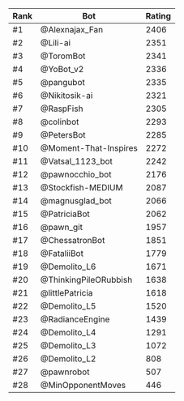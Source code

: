 Rank|Bot|Rating
---|---|---
#1|@Alexnajax_Fan|2406
#2|@Lili-ai|2351
#3|@ToromBot|2341
#4|@YoBot_v2|2336
#5|@pangubot|2335
#6|@Nikitosik-ai|2321
#7|@RaspFish|2305
#8|@colinbot|2293
#9|@PetersBot|2285
#10|@Moment-That-Inspires|2272
#11|@Vatsal_1123_bot|2242
#12|@pawnocchio_bot|2176
#13|@Stockfish-MEDIUM|2087
#14|@magnusglad_bot|2066
#15|@PatriciaBot|2062
#16|@pawn_git|1957
#17|@ChessatronBot|1851
#18|@FataliiBot|1779
#19|@Demolito_L6|1671
#20|@ThinkingPileORubbish|1638
#21|@littlePatricia|1618
#22|@Demolito_L5|1520
#23|@RadianceEngine|1439
#24|@Demolito_L4|1291
#25|@Demolito_L3|1072
#26|@Demolito_L2|808
#27|@pawnrobot|507
#28|@MinOpponentMoves|446
